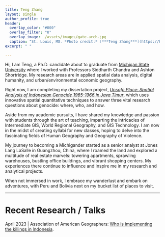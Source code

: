 ```yaml
---
title: Teng Zhang
layout: single
author_profile: true
header:
  overlay_color: "#000"
  overlay_filter: "0"
  overlay_image:  /assets/images/gate-arch.jpg
  caption: "St. Louis, MO. *Photo credit:* [***Teng Zhang***](https://https://www.facebook.com/geography.teng.zhang)"
excerpt: " "

---
```

Hi, I am Teng, a Ph.D. candidate about to graduate from [Michigan State University](https://https://geo.msu.edu/) where I worked with Professors Siddharth Chandra and Ashton Shortridge. My research areas are in applied spatial data analysis, digital humanity, and urban/environmental economic geography. 

Right now, I am completing my dissertation project, [*Unsafe Place: Spatial Analysis of Indonesian Genocide 1965-1966 in Java Timur*](/Indonesia), which uses innovative spatial quantitative techniques to answer three vital research questions about genocide: where, who, and how. 

Aside from my academic pursuits, I have shared my knowledge and passion with students through the art of teaching, imparting the intricacies of Intermediate GIS, World Regional Geography, and GIS Technology. I am now in the midst of creating syllabi for new classes, hoping to delve into the fascinating fields of Human Geography and Geography of Violence.

My journey to becoming a Michigander started as a senior analyst at Jones Lang LaSalle in Guangzhou, China, where I roamed the land and explored a multitude of real estate marvels: towering apartments, sprawling warehouses, bustling office buildings, and vibrant shopping centers. My experiences there continue to influence and inspire me in my research and analytical projects.

When not immersed in work, I embrace my wanderlust and embark on adventures, with Peru and Bolivia next on my bucket list of places to visit.

***

# Recent Research / Talks

April 2023 | Association of American Geographers: [Who is implementing the killings in Indonesia](http://www.aag.org/).

